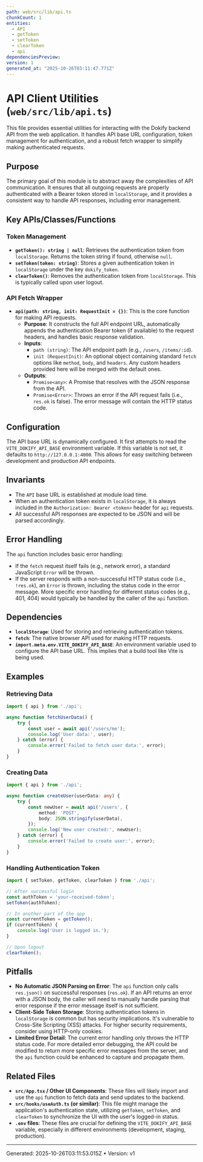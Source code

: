 ```yaml
---
path: web/src/lib/api.ts
chunkCount: 1
entities:
  - API
  - getToken
  - setToken
  - clearToken
  - api
dependenciesPreview:
version: 1
generated_at: "2025-10-26T03:11:47.771Z"
---
```

# API Client Utilities (`web/src/lib/api.ts`)

This file provides essential utilities for interacting with the Dokify backend API from the web application. It handles API base URL configuration, token management for authentication, and a robust fetch wrapper to simplify making authenticated requests.

## Purpose

The primary goal of this module is to abstract away the complexities of API communication. It ensures that all outgoing requests are properly authenticated with a Bearer token stored in `localStorage`, and it provides a consistent way to handle API responses, including error management.

## Key APIs/Classes/Functions

### Token Management

*   **`getToken(): string | null`**: Retrieves the authentication token from `localStorage`. Returns the token string if found, otherwise `null`.
*   **`setToken(token: string)`**: Stores a given authentication token in `localStorage` under the key `dokify_token`.
*   **`clearToken()`**: Removes the authentication token from `localStorage`. This is typically called upon user logout.

### API Fetch Wrapper

*   **`api(path: string, init: RequestInit = {})`**: This is the core function for making API requests.
    *   **Purpose**: It constructs the full API endpoint URL, automatically appends the authentication Bearer token (if available) to the request headers, and handles basic response validation.
    *   **Inputs**:
        *   `path (string)`: The API endpoint path (e.g., `/users`, `/items/:id`).
        *   `init (RequestInit)`: An optional object containing standard `fetch` options like `method`, `body`, and `headers`. Any custom headers provided here will be merged with the default ones.
    *   **Outputs**:
        *   `Promise<any>`: A Promise that resolves with the JSON response from the API.
        *   `Promise<Error>`: Throws an error if the API request fails (i.e., `res.ok` is false). The error message will contain the HTTP status code.

## Configuration

The API base URL is dynamically configured. It first attempts to read the `VITE_DOKIFY_API_BASE` environment variable. If this variable is not set, it defaults to `http://127.0.0.1:4000`. This allows for easy switching between development and production API endpoints.

## Invariants

*   The `API` base URL is established at module load time.
*   When an authentication token exists in `localStorage`, it is always included in the `Authorization: Bearer <token>` header for `api` requests.
*   All successful API responses are expected to be JSON and will be parsed accordingly.

## Error Handling

The `api` function includes basic error handling:
*   If the `fetch` request itself fails (e.g., network error), a standard JavaScript `Error` will be thrown.
*   If the server responds with a non-successful HTTP status code (i.e., `!res.ok`), an `Error` is thrown, including the status code in the error message. More specific error handling for different status codes (e.g., 401, 404) would typically be handled by the caller of the `api` function.

## Dependencies

*   **`localStorage`**: Used for storing and retrieving authentication tokens.
*   **`fetch`**: The native browser API used for making HTTP requests.
*   **`import.meta.env.VITE_DOKIFY_API_BASE`**: An environment variable used to configure the API base URL. This implies that a build tool like Vite is being used.

## Examples

### Retrieving Data

```typescript
import { api } from './api';

async function fetchUserData() {
    try {
        const user = await api('/users/me');
        console.log('User data:', user);
    } catch (error) {
        console.error('Failed to fetch user data:', error);
    }
}
```

### Creating Data

```typescript
import { api } from './api';

async function createUser(userData: any) {
    try {
        const newUser = await api('/users', {
            method: 'POST',
            body: JSON.stringify(userData),
        });
        console.log('New user created:', newUser);
    } catch (error) {
        console.error('Failed to create user:', error);
    }
}
```

### Handling Authentication Token

```typescript
import { setToken, getToken, clearToken } from './api';

// After successful login
const authToken = 'your-received-token';
setToken(authToken);

// In another part of the app
const currentToken = getToken();
if (currentToken) {
    console.log('User is logged in.');
}

// Upon logout
clearToken();
```

## Pitfalls

*   **No Automatic JSON Parsing on Error**: The `api` function only calls `res.json()` on successful responses (`res.ok`). If an API returns an error with a JSON body, the caller will need to manually handle parsing that error response if the error message itself is not sufficient.
*   **Client-Side Token Storage**: Storing authentication tokens in `localStorage` is common but has security implications. It's vulnerable to Cross-Site Scripting (XSS) attacks. For higher security requirements, consider using HTTP-only cookies.
*   **Limited Error Detail**: The current error handling only throws the HTTP status code. For more detailed error debugging, the API could be modified to return more specific error messages from the server, and the `api` function could be enhanced to capture and propagate them.

## Related Files

*   **`src/App.tsx` / Other UI Components**: These files will likely import and use the `api` function to fetch data and send updates to the backend.
*   **`src/hooks/useAuth.ts` (or similar)**: This file might manage the application's authentication state, utilizing `getToken`, `setToken`, and `clearToken` to synchronize the UI with the user's logged-in status.
*   **`.env` files**: These files are crucial for defining the `VITE_DOKIFY_API_BASE` variable, especially in different environments (development, staging, production).

---
Generated: 2025-10-26T03:11:53.015Z  •  Version: v1
